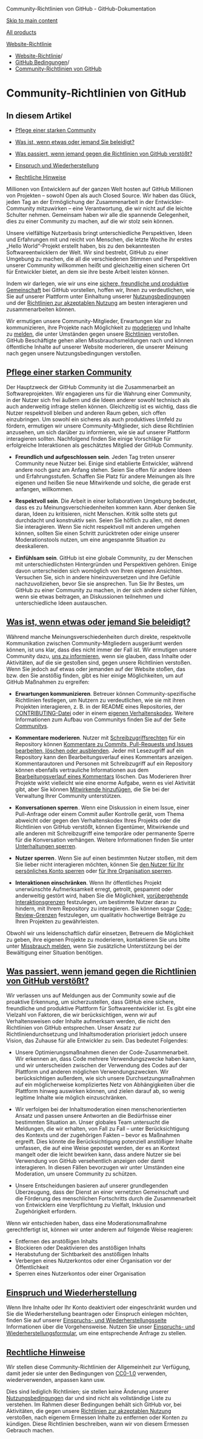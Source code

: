 Community-Richtlinien von GitHub - GitHub-Dokumentation

[Skip to main content](#main-content)

[All products](/de)

[Website-Richtlinie](/de/site-policy)

* [Website-Richtlinie](/de/site-policy)/
* [GitHub Bedingungen](/de/site-policy/github-terms)/
* [Community-Richtlinien von GitHub](/de/site-policy/github-terms/github-community-guidelines)

Community-Richtlinien von GitHub
==========

In diesem Artikel
----------

* [Pflege einer starken Community](#maintaining-a-strong-community)

* [Was ist, wenn etwas oder jemand Sie beleidigt?](#what-if-something-or-someone-offends-you)

* [Was passiert, wenn jemand gegen die Richtlinien von GitHub verstößt?](#what-happens-if-someone-violates-githubs-policies)

* [Einspruch und Wiederherstellung](#appeal-and-reinstatement)

* [Rechtliche Hinweise](#legal-notices)

Millionen von Entwicklern auf der ganzen Welt hosten auf GitHub Millionen von Projekten – sowohl Open als auch Closed Source. Wir haben das Glück, jeden Tag an der Ermöglichung der Zusammenarbeit in der Entwickler-Community mitzuwirken – eine Verantwortung, die wir nicht auf die leichte Schulter nehmen. Gemeinsam haben wir alle die spannende Gelegenheit, dies zu einer Community zu machen, auf die wir stolz sein können.

Unsere vielfältige Nutzerbasis bringt unterschiedliche Perspektiven, Ideen und Erfahrungen mit und reicht von Menschen, die letzte Woche ihr erstes „Hello World“-Projekt erstellt haben, bis zu den bekanntesten Softwareentwicklern der Welt. Wir sind bestrebt, GitHub zu einer Umgebung zu machen, die all die verschiedenen Stimmen und Perspektiven unserer Community willkommen heißt und gleichzeitig einen sicheren Ort für Entwickler bietet, an dem sie ihre beste Arbeit leisten können.

Indem wir darlegen, wie wir uns eine [sichere, freundliche und produktive Gemeinschaft](https://opensource.guide/building-community/) bei GitHub vorstellen, hoffen wir, Ihnen zu verdeutlichen, wie Sie auf unserer Plattform unter Einhaltung unserer [Nutzungsbedingungen](/de/site-policy/github-terms/github-terms-of-service) und der [Richtlinien zur akzeptablen Nutzung](/de/site-policy/acceptable-use-policies/github-acceptable-use-policies) am besten interagieren und zusammenarbeiten können.

Wir ermutigen unsere Community-Mitglieder, Erwartungen klar zu kommunizieren, ihre Projekte nach Möglichkeit zu [moderieren](#what-if-something-or-someone-offends-you) und Inhalte zu [melden](https://github.com/contact/report-abuse), die unter Umständen gegen unsere [Richtlinien](/de/site-policy/github-terms/github-terms-of-service) verstoßen. GitHub Beschäftigte gehen allen Missbrauchsmeldungen nach und können öffentliche Inhalte auf unserer Website moderieren, die unserer Meinung nach gegen unsere Nutzungsbedingungen verstoßen.

[Pflege einer starken Community](#maintaining-a-strong-community)
----------

Der Hauptzweck der GitHub Community ist die Zusammenarbeit an Softwareprojekten. Wir engagieren uns für die Wahrung einer Community, in der Nutzer sich frei äußern und die Ideen anderer sowohl technisch als auch anderweitig infrage stellen können. Gleichzeitig ist es wichtig, dass die Nutzer respektvoll bleiben und anderen Raum geben, sich offen einzubringen. Um sowohl ein sicheres als auch produktives Umfeld zu fördern, ermutigen wir unsere Community-Mitglieder, sich diese Richtlinien anzusehen, um sich darüber zu informieren, wie sie auf unserer Plattform interagieren sollten. Nachfolgend finden Sie einige Vorschläge für erfolgreiche Interaktionen als geschätztes Mitglied der GitHub Community.

* **Freundlich und aufgeschlossen sein**. Jeden Tag treten unserer Community neue Nutzer bei. Einige sind etablierte Entwickler, während andere noch ganz am Anfang stehen. Seien Sie offen für andere Ideen und Erfahrungsstufen. Schaffen Sie Platz für andere Meinungen als Ihre eigenen und heißen Sie neue Mitwirkende und solche, die gerade erst anfangen, willkommen.

* **Respektvoll sein**. Die Arbeit in einer kollaborativen Umgebung bedeutet, dass es zu Meinungsverschiedenheiten kommen kann. Aber denken Sie daran, Ideen zu kritisieren, nicht Menschen. Kritik sollte stets gut durchdacht und konstruktiv sein. Seien Sie höflich zu allen, mit denen Sie interagieren. Wenn Sie nicht respektvoll mit anderen umgehen können, sollten Sie einen Schritt zurücktreten oder einige unserer Moderationstools nutzen, um eine angespannte Situation zu deeskalieren.

* **Einfühlsam sein**. GitHub ist eine globale Community, zu der Menschen mit unterschiedlichsten Hintergründen und Perspektiven gehören. Einige davon unterscheiden sich womöglich von Ihren eigenen Ansichten. Versuchen Sie, sich in andere hineinzuversetzen und ihre Gefühle nachzuvollziehen, bevor Sie sie ansprechen. Tun Sie Ihr Bestes, um GitHub zu einer Community zu machen, in der sich andere sicher fühlen, wenn sie etwas beitragen, an Diskussionen teilnehmen und unterschiedliche Ideen austauschen.

[Was ist, wenn etwas oder jemand Sie beleidigt?](#what-if-something-or-someone-offends-you)
----------

Während manche Meinungsverschiedenheiten durch direkte, respektvolle Kommunikation zwischen Community-Mitgliedern ausgeräumt werden können, ist uns klar, dass dies nicht immer der Fall ist. Wir ermutigen unsere Community dazu, [uns zu informieren](https://support.github.com/contact/report-abuse?category=report-abuse&report=other&report_type=unspecified), wenn sie glauben, dass Inhalte oder Aktivitäten, auf die sie gestoßen sind, gegen unsere Richtlinien verstoßen. Wenn Sie jedoch auf etwas oder jemanden auf der Website stoßen, das bzw. den Sie anstößig finden, gibt es hier einige Möglichkeiten, um auf GitHub Maßnahmen zu ergreifen:

* **Erwartungen kommunizieren**. Betreuer können Community-spezifische Richtlinien festlegen, um Nutzern zu verdeutlichen, wie sie mit ihren Projekten interagieren, z. B. in der README eines Repositories, der [CONTRIBUTING-Datei](/de/communities/setting-up-your-project-for-healthy-contributions/setting-guidelines-for-repository-contributors) oder in einem [eigenen Verhaltenskodex](/de/communities/setting-up-your-project-for-healthy-contributions/adding-a-code-of-conduct-to-your-project). Weitere Informationen zum Aufbau von Communitys finden Sie auf der Seite [Communitys](/de/communities).

* **Kommentare moderieren**. Nutzer mit [Schreibzugriffsrechten](/de/organizations/managing-user-access-to-your-organizations-repositories/repository-roles-for-an-organization) für ein Repository können [Kommentare zu Commits, Pull-Requests und Issues bearbeiten, löschen oder ausblenden](/de/communities/moderating-comments-and-conversations/managing-disruptive-comments). Jeder mit Lesezugriff auf ein Repository kann den Bearbeitungsverlauf eines Kommentars anzeigen. Kommentarautoren und Personen mit Schreibzugriff auf ein Repository können ebenfalls vertrauliche Informationen aus dem [Bearbeitungsverlauf eines Kommentars](/de/communities/moderating-comments-and-conversations/tracking-changes-in-a-comment) löschen. Das Moderieren Ihrer Projekte wirkt vielleicht wie eine enorme Aufgabe, wenn es viel Aktivität gibt, aber Sie können [Mitwirkende hinzufügen](/de/account-and-profile/setting-up-and-managing-your-personal-account-on-github/managing-personal-account-settings/permission-levels-for-a-personal-account-repository#collaborator-access-for-a-repository-owned-by-a-personal-account), die Sie bei der Verwaltung Ihrer Community unterstützen.

* **Konversationen sperren** . Wenn eine Diskussion in einem Issue, einer Pull-Anfrage oder einem Commit außer Kontrolle gerät, vom Thema abweicht oder gegen den Verhaltenskodex Ihres Projekts oder die Richtlinien von GitHub verstößt, können Eigentümer, Mitwirkende und alle anderen mit Schreibzugriff eine temporäre oder permanente Sperre für die Konversation verhängen. Weitere Informationen finden Sie unter [Unterhaltungen sperren](/de/communities/moderating-comments-and-conversations/locking-conversations).

* **Nutzer sperren** . Wenn Sie auf einen bestimmten Nutzer stoßen, mit dem Sie lieber nicht interagieren möchten, können Sie [den Nutzer für Ihr persönliches Konto sperren](/de/communities/maintaining-your-safety-on-github/blocking-a-user-from-your-personal-account) oder [für Ihre Organisation sperren](/de/communities/maintaining-your-safety-on-github/blocking-a-user-from-your-organization).

* **Interaktionen einschränken**. Wenn Ihr öffentliches Projekt unerwünschte Aufmerksamkeit erregt, getrollt, gespammt oder anderweitig gestört wird, haben Sie die Möglichkeit, [vorübergehende Interaktionsgrenzen](/de/communities/moderating-comments-and-conversations/limiting-interactions-in-your-repository) festzulegen, um bestimmte Nutzer daran zu hindern, mit Ihrem Repository zu interagieren. Sie können sogar [Code-Review-Grenzen](https://github.blog/2021-11-01-github-keeps-getting-better-for-open-source-maintainers/#preventing-drive-by-pull-request-approvals-and-requested-changes) festzulegen, um qualitativ hochwertige Beiträge zu Ihren Projekten zu gewährleisten.

Obwohl wir uns leidenschaftlich dafür einsetzen, Betreuern die Möglichkeit zu geben, ihre eigenen Projekte zu moderieren, kontaktieren Sie uns bitte unter [Missbrauch melden](https://github.com/contact/report-abuse), wenn Sie zusätzliche Unterstützung bei der Bewältigung einer Situation benötigen.

[Was passiert, wenn jemand gegen die Richtlinien von GitHub verstößt?](#what-happens-if-someone-violates-githubs-policies)
----------

Wir verlassen uns auf Meldungen aus der Community sowie auf die proaktive Erkennung, um sicherzustellen, dass GitHub eine sichere, freundliche und produktive Plattform für Softwareentwickler ist. Es gibt eine Vielzahl von Faktoren, die wir berücksichtigen, wenn wir auf Verhaltensweisen oder Inhalte aufmerksam werden, die nicht den Richtlinien von GitHub entsprechen. Unser Ansatz zur Richtliniendurchsetzung und Inhaltsmoderation priorisiert jedoch unsere Vision, das Zuhause für alle Entwickler zu sein. Das bedeutet Folgendes:

* Unsere Optimierungsmaßnahmen dienen der Code-Zusammenarbeit. Wir erkennen an, dass Code mehrere Verwendungszwecke haben kann, und wir unterscheiden zwischen der Verwendung des Codes auf der Plattform und anderen möglichen Verwendungszwecken. Wir berücksichtigen außerdem, wie sich unsere Durchsetzungsmaßnahmen auf ein möglicherweise kompliziertes Netz von Abhängigkeiten über die Plattform hinweg auswirken können, und zielen darauf ab, so wenig legitime Inhalte wie möglich einzuschränken.

* Wir verfolgen bei der Inhaltsmoderation einen menschenorientierten Ansatz und passen unsere Antworten an die Bedürfnisse einer bestimmten Situation an. Unser globales Team untersucht die Meldungen, die wir erhalten, von Fall zu Fall – unter Berücksichtigung des Kontexts und der zugehörigen Fakten – bevor es Maßnahmen ergreift. Dies könnte die Berücksichtigung potenziell anstößiger Inhalte umfassen, die auf eine Weise gepostet werden, der es an Kontext mangelt oder die leicht bewirken kann, dass andere Nutzer sie bei Verwendung von GitHub versehentlich anzeigen oder damit interagieren. In diesen Fällen bevorzugen wir unter Umständen eine Moderation, um unsere Community zu schützen.

* Unsere Entscheidungen basieren auf unserer grundlegenden Überzeugung, dass der Dienst an einer vernetzten Gemeinschaft und die Förderung des menschlichen Fortschritts durch die Zusammenarbeit von Entwicklern eine Verpflichtung zu Vielfalt, Inklusion und Zugehörigkeit erfordern.

Wenn wir entschieden haben, dass eine Moderationsmaßnahme gerechtfertigt ist, können wir unter anderem auf folgende Weise reagieren:

* Entfernen des anstößigen Inhalts
* Blockieren oder Deaktivieren des anstößigen Inhalts
* Herabstufung der Sichtbarkeit des anstößigen Inhalts
* Verbergen eines Nutzerkontos oder einer Organisation vor der Öffentlichkeit
* Sperren eines Nutzerkontos oder einer Organisation

[Einspruch und Wiederherstellung](#appeal-and-reinstatement)
----------

Wenn Ihre Inhalte oder Ihr Konto deaktiviert oder eingeschränkt wurden und Sie die Wiederherstellung beantragen oder Einspruch einlegen möchten, finden Sie auf unserer [Einspruchs- und Wiederherstellungsseite](/de/site-policy/acceptable-use-policies/github-appeal-and-reinstatement) Informationen über die Vorgehensweise. Nutzen Sie unser [Einspruchs- und Wiederherstellungsformular](https://support.github.com/contact/reinstatement), um eine entsprechende Anfrage zu stellen.

[Rechtliche Hinweise](#legal-notices)
----------

Wir stellen diese Community-Richtlinien der Allgemeinheit zur Verfügung, damit jeder sie unter den Bedingungen von [CC0-1.0](https://creativecommons.org/publicdomain/zero/1.0/) verwenden, wiederverwenden, anpassen kann usw.

Dies sind lediglich Richtlinien; sie stellen keine Änderung unserer [Nutzungsbedingungen](/de/site-policy/github-terms/github-terms-of-service) dar und sind nicht als vollständige Liste zu verstehen. Im Rahmen dieser Bedingungen behält sich GitHub vor, bei Aktivitäten, die gegen unsere [Richtlinien zur akzeptablen Nutzung](/de/site-policy/acceptable-use-policies/github-acceptable-use-policies) verstoßen, nach eigenem Ermessen Inhalte zu entfernen oder Konten zu kündigen. Diese Richtlinien beschreiben, wann wir von diesem Ermessen Gebrauch machen.
